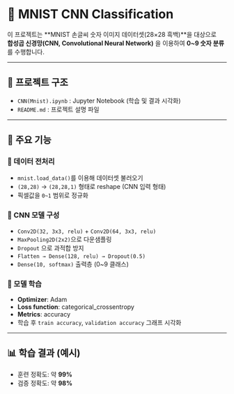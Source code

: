 # 🧠 MNIST CNN Classification

이 프로젝트는 **MNIST 손글씨 숫자 이미지 데이터셋(28×28 흑백)**을 대상으로  
**합성곱 신경망(CNN, Convolutional Neural Network)** 을 이용하여 **0~9 숫자 분류**를 수행합니다.  

---

## 📂 프로젝트 구조
- `CNN(Mnist).ipynb` : Jupyter Notebook (학습 및 결과 시각화)
- `README.md` : 프로젝트 설명 파일

---

## 🚀 주요 기능

### 🔹 데이터 전처리
- `mnist.load_data()`를 이용해 데이터셋 불러오기
- `(28,28)` → `(28,28,1)` 형태로 reshape (CNN 입력 형태)
- 픽셀값을 `0~1` 범위로 정규화

### 🔹 CNN 모델 구성
- `Conv2D(32, 3x3, relu)` + `Conv2D(64, 3x3, relu)`
- `MaxPooling2D(2x2)`으로 다운샘플링
- `Dropout` 으로 과적합 방지
- `Flatten → Dense(128, relu) → Dropout(0.5)`
- `Dense(10, softmax)` 출력층 (0~9 클래스)

### 🔹 모델 학습
- **Optimizer**: Adam
- **Loss function**: categorical_crossentropy
- **Metrics**: accuracy
- 학습 후 `train accuracy`, `validation accuracy` 그래프 시각화

---

## 📊 학습 결과 (예시)
- 훈련 정확도: 약 **99%**  
- 검증 정확도: 약 **98%**  
